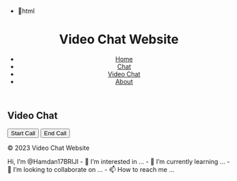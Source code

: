 - 👋html
<!DOCTYPE html>
<html>
<head>
 <meta charset="utf-8">
 <title>Video Chat Website</title>
 <link rel="stylesheet" type="text/css" href="style.css">
</head>
<body>
 <header>
  <h1>Video Chat Website</h1>
  <nav>
   <ul>
    <li><a href="#">Home</a></li>
    <li><a href="#">Chat</a></li>
    <li><a href="#">Video Chat</a></li>
    <li><a href="#">About</a></li>
   </ul>
  </nav>
 </header>
 <main>
  <section id="video-chat">
   <h2>Video Chat</h2>
   <div id="video-chat-window">
    <div id="local-video"></div>
    <div id="remote-video"></div>
   </div>
   <button id="start-call">Start Call</button>
   <button id="end-call">End Call</button>
  </section>
 </main>
 <footer>
  <p>&copy; 2023 Video Chat Website</p>
 </footer>
 <script src="app.js"></script>
</body>
</html>
 Hi, I’m @Hamdan17BRIJI
- 👀 I’m interested in ...
- 🌱 I’m currently learning ...
- 💞️ I’m looking to collaborate on ...
- 📫 How to reach me ...

<!---
Hamdan17BRIJI/Hamdan17BRIJI is a ✨ special ✨ repository because its `README.md` (this file) appears on your GitHub profile.
You can click the Preview link to take a look at your changes.
--->
